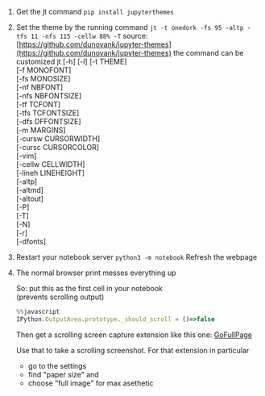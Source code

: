 1. Get the jt command
`pip install jupyterthemes`

1. Set the theme by the running command
`jt -t onedork -fs 95 -altp -tfs 11 -nfs 115 -cellw 88% -T`
source: [https://github.com/dunovank/jupyter-themes](https://github.com/dunovank/jupyter-themes)
the command can be customized
jt  [-h] [-l]
   [-t THEME]<br>
   [-f MONOFONT]<br>
   [-fs MONOSIZE]<br>
   [-nf NBFONT]<br>
   [-nfs NBFONTSIZE]<br>
   [-tf TCFONT]<br>
   [-tfs TCFONTSIZE]<br>
   [-dfs DFFONTSIZE]<br>
   [-m MARGINS]<br>
   [-cursw CURSORWIDTH]<br>
   [-cursc CURSORCOLOR]<br>
   [-vim]<br>
   [-cellw CELLWIDTH]<br>
   [-lineh LINEHEIGHT]<br>
   [-altp]<br>
   [-altmd]<br>
   [-altout]<br>
   [-P]<br>
   [-T]<br>
   [-N]<br>
   [-r]<br>
   [-dfonts]<br>

3. Restart your notebook server
`python3 -m notebook`
Refresh the webpage

1. The normal browser print messes everything up <br>
   
   So: put this as the first cell in your notebook<br>
   (prevents scrolling output)
   ```javascript
   %%javascript
   IPython.OutputArea.prototype._should_scroll = ()=>false
   ```
   Then get a scrolling screen capture extension like this one: [GoFullPage](https://chrome.google.com/webstore/detail/gofullpage-full-page-scre/fdpohaocaechififmbbbbbknoalclacl)
   
   Use that to take a scrolling screenshot.
   For that extension in particular
   - go to the settings 
   - find "paper size" and
   - choose "full image" for max asethetic
